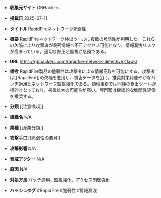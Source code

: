 - **収集元サイト**
GBHackers

- **掲載日**
2025-07-11

- **タイトル**
RapidFireネットワーク脆弱性

- **概要**
RapidFireネットワーク検出ツールに複数の脆弱性が判明した。これらの欠陥により攻撃者が機密情報へ不正アクセス可能となり、情報漏洩リスクが高まっている。適切な修正と監視が急務である。

- **URL**
https://gbhackers.com/rapidfire-network-detective-flaws/

- **備考**
RapidFire製品の脆弱性は攻撃者による情報窃取を可能にする。攻撃者は[[RapidFire]]の欠陥を悪用し、機密データを狙う。推奨対策は速やかなパッチ適用とネットワーク監視強化である。類似事例では同種の検出ツールが標的となっており、被害拡大の可能性が高い。専門家は継続的な脆弱性評価を推奨する。

- **分類**
[[注意喚起]]

- **組織名**
N/A

- **業種**
[[産業分類]]

- **攻撃手口**
[[脆弱性の悪用]]

- **攻撃影響**
N/A

- **脅威アクター**
N/A

- **原因**
N/A

- **対処方法**
パッチ適用、監視強化、アクセス制御強化

- **ハッシュタグ**
#RapidFire #脆弱性 #情報漏洩
